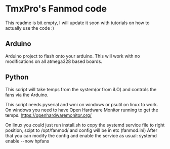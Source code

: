 # TmxPro's Fanmod code

This readme is bit empty, I will update it soon with tutorials on how to actually use the code :)

## Arduino

Arduino project to flash onto your arduino.
This will work with no modifications on all atmega328 based boards.


## Python

This script will take temps from the system(or from iLO) and controls the fans via the Arduino.

This script needs pyserial and wmi on windows or psutil on linux to work.
On windows you need to have Open Hardware Monitor running to get the temps.
https://openhardwaremonitor.org/

On linux you could just run install.sh to copy the systemd service file to right position, scipt to /opt/fanmod/ and config will be in etc (fanmod.ini)
After that you can modify the config and enable the service as usual: systemd enable --now hpfans